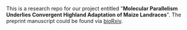 This is a research repo for our project entitled "**Molecular Parallelism Underlies Convergent Highland Adaptation of Maize Landraces**". The preprint manuscript could be found via [bioRxiv](https://www.biorxiv.org/content/10.1101/2020.07.31.227629v1.abstract).


